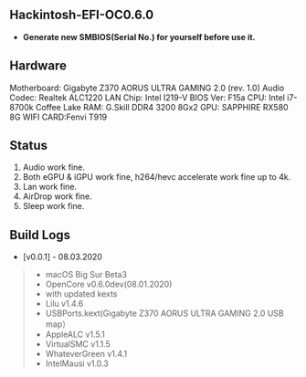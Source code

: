 ## Hackintosh-EFI-OC0.6.0
* __Generate new SMBIOS(Serial No.) for yourself before use it.__

## Hardware
Motherboard: Gigabyte Z370 AORUS ULTRA GAMING 2.0 (rev. 1.0)
Audio Codec: Realtek ALC1220
LAN Chip: Intel I219-V
BIOS Ver: F15a
CPU: Intel i7-8700k Coffee Lake
RAM: G.Skill DDR4 3200 8Gx2
GPU: SAPPHIRE RX580 8G 
WIFI CARD:Fenvi T919

## Status
1. Audio work fine.
2. Both eGPU & iGPU work fine, h264/hevc accelerate work fine up to 4k.
3. Lan work fine.
4. AirDrop work fine.
5. Sleep work fine.

## Build Logs
-  [v0.0.1] - 08.03.2020

> * macOS Big Sur Beta3
> * OpenCore v0.6.0dev(08.01.2020) 
> * with updated kexts
> * Lilu v1.4.6
> * USBPorts.kext(Gigabyte Z370 AORUS ULTRA GAMING 2.0 USB map）
> * AppleALC v1.5.1
> * VirtualSMC v1.1.5
> * WhateverGreen v1.4.1
> * IntelMausi v1.0.3
